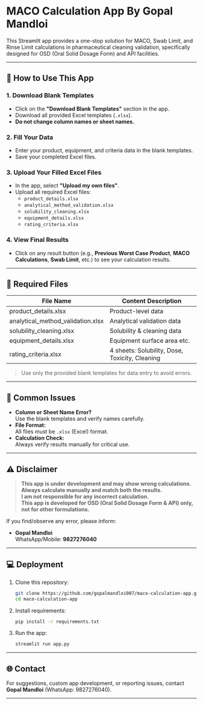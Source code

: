 # MACO Calculation App By Gopal Mandloi

This Streamlit app provides a one-stop solution for MACO, Swab Limit, and Rinse Limit calculations in pharmaceutical cleaning validation, specifically designed for OSD (Oral Solid Dosage Form) and API facilities.

---

## 🚀 How to Use This App

### 1. Download Blank Templates
- Click on the **"Download Blank Templates"** section in the app.
- Download all provided Excel templates (`.xlsx`).
- **Do not change column names or sheet names.**

### 2. Fill Your Data
- Enter your product, equipment, and criteria data in the blank templates.
- Save your completed Excel files.

### 3. Upload Your Filled Excel Files
- In the app, select **"Upload my own files"**.
- Upload all required Excel files:
  - `product_details.xlsx`
  - `analytical_method_validation.xlsx`
  - `solubility_cleaning.xlsx`
  - `equipment_details.xlsx`
  - `rating_criteria.xlsx`

### 4. View Final Results
- Click on any result button (e.g., **Previous Worst Case Product**, **MACO Calculations**, **Swab Limit**, etc.) to see your calculation results.

---

## 📁 Required Files

| File Name                      | Content Description           |
|---------------------------------|------------------------------|
| product_details.xlsx           | Product-level data            |
| analytical_method_validation.xlsx | Analytical validation data |
| solubility_cleaning.xlsx       | Solubility & cleaning data    |
| equipment_details.xlsx         | Equipment surface area etc.   |
| rating_criteria.xlsx           | 4 sheets: Solubility, Dose, Toxicity, Cleaning |

> Use only the provided blank templates for data entry to avoid errors.

---

## 📝 Common Issues

- **Column or Sheet Name Error?**  
  Use the blank templates and verify names carefully.
- **File Format:**  
  All files must be `.xlsx` (Excel) format.
- **Calculation Check:**  
  Always verify results manually for critical use.

---

## ⚠️ Disclaimer

> **This app is under development and may show wrong calculations.  
> Always calculate manually and match both the results.  
> I am not responsible for any incorrect calculation.  
> This app is developed for OSD (Oral Solid Dosage Form & API) only, not for other formulations.**

If you find/observe any error, please inform:
- **Gopal Mandloi**  
  WhatsApp/Mobile: **9827276040**

---

## 💻 Deployment

1. Clone this repository:
    ```bash
    git clone https://github.com/gopalmandloi007/maco-calculation-app.git
    cd maco-calculation-app
    ```
2. Install requirements:
    ```bash
    pip install -r requirements.txt
    ```
3. Run the app:
    ```bash
    streamlit run app.py
    ```

---

## 🌐 Contact

For suggestions, custom app development, or reporting issues, contact **Gopal Mandloi** (WhatsApp: 9827276040).

---
